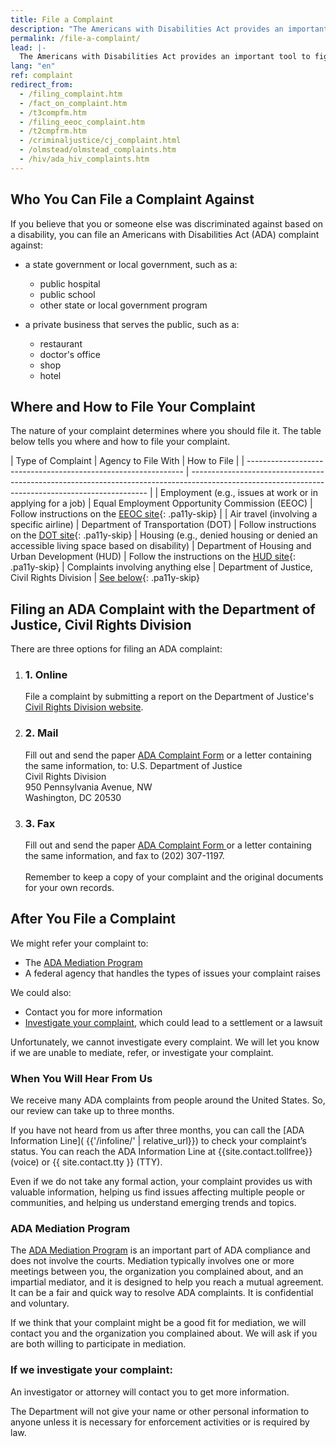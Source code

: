 ```yaml
---
title: File a Complaint
description: "The Americans with Disabilities Act provides an important tool to fight discrimination: filing a complaint with an appropriate federal agency.  This page outlines the steps to get you started."
permalink: /file-a-complaint/
lead: |-
  The Americans with Disabilities Act provides an important tool to fight discrimination: filing a complaint with an appropriate federal agency.  This page outlines the steps to get you started.
lang: "en"
ref: complaint
redirect_from:
  - /filing_complaint.htm
  - /fact_on_complaint.htm
  - /t3compfm.htm
  - /filing_eeoc_complaint.htm
  - /t2cmpfrm.htm
  - /criminaljustice/cj_complaint.html
  - /olmstead/olmstead_complaints.htm
  - /hiv/ada_hiv_complaints.htm
---
```


## Who You Can File a Complaint Against

If you believe that you or someone else was discriminated against based on a disability, you can file an Americans with Disabilities Act (ADA) complaint against:

- a state government or local government, such as a:
  - public hospital
  - public school
  - other state or local government program

- a private business that serves the public, such as a:
  - restaurant
  - doctor's office
  - shop
  - hotel

## Where and How to File Your Complaint

The nature of your complaint determines where you should file it. The table below tells you where and how to file your complaint.

| Type of Complaint                                              | Agency to File With                                              | How to File                                                                                                                             |
| -------------------------------------------------------------- | ------------------------------------------------------------------------------------------------------------------------------------------------- |
| Employment (e.g., issues at work or in applying for a job) | Equal Employment Opportunity Commission (EEOC) | Follow instructions on the [EEOC site](http://www.eeoc.gov/filing-charge-discrimination){: .pa11y-skip}                                                       |
| Air travel (involving a specific airline)                   | Department of Transportation (DOT) | Follow instructions on the [DOT site](http://www.transportation.gov/airconsumer/complaints-alleging-discriminatory-treatment-against-disabled-travelers){: .pa11y-skip}
| Housing (e.g., denied housing or denied an accessible living space based on disability)                 | Department of Housing and Urban Development (HUD) | Follow the instructions on the [HUD site](https://www.hud.gov/program_offices/fair_housing_equal_opp/online-complaint){: .pa11y-skip}
| Complaints involving anything else                                                          | Department of Justice, Civil Rights Division                                                           | [See below](#filing-a-complaint-with-the-department-of-justice-civil-rights-division){: .pa11y-skip}

## Filing an ADA Complaint with the Department of Justice, Civil Rights Division
There are three options for filing an ADA complaint:
<div class="filing-options">
<ol>
<li>
<h3 class="margin-left-1">1. Online</h3>
<span>File a complaint by submitting a report on the Department of Justice's <a href="https://civilrights.justice.gov/report/">Civil Rights Division website</a>.</span>
</li>

<li>
<h3 class="margin-left-1">2. Mail</h3>
<span>Fill out and send the paper <a class="pa11y-skip" href="https://archive.ada.gov/CRT-ReportPDF-Sep2021.pdf">ADA Complaint Form</a> or a letter containing the same information, to:</span>
U.S. Department of Justice<br/>
Civil Rights Division<br/>
950 Pennsylvania Avenue, NW<br/>
Washington, DC 20530
</li>
<li>
<h3 class="margin-left-1">3. Fax</h3>
<span>Fill out and send the paper <a class="pa11y-skip" href="https://archive.ada.gov/CRT-ReportPDF-Sep2021.pdf">ADA Complaint Form </a> or a letter containing the same information, and fax to (202) 307-1197. <br/><br/>Remember to keep a copy of your complaint and the original documents for your own records.</span>
</li>
</ol>
</div>

## After You File a Complaint

We might refer your complaint to:

- The [ADA Mediation Program](#mp)
- A federal agency that handles the types of issues your complaint raises

We could also:

- Contact you for more information
- [Investigate your complaint](#ic), which could lead to a settlement or a lawsuit

Unfortunately, we cannot investigate every complaint. We will let you know if we are unable to mediate, refer, or investigate your complaint.

### When You Will Hear From Us

We receive many ADA complaints from people around the United States. So, our review can take up to three months.

If you have not heard from us after three months, you can call the [ADA Information Line]( {{'/infoline/' | relative_url}}) to check your complaint’s status. You can reach the ADA Information Line at {{site.contact.tollfree}} (voice) or {{ site.contact.tty }} (TTY).

Even if we do not take any formal action, your complaint provides us with valuable information, helping us find issues affecting multiple people or communities, and helping us understand emerging trends and topics.

### <a name="mp"></a>ADA Mediation Program

The [ADA Mediation Program](https://archive.ada.gov/mediate.htm) is an important part of ADA compliance and does not involve the courts. Mediation typically involves one or more meetings between you, the organization you complained about, and an impartial mediator, and it is designed to help you reach a mutual agreement. It can be a fair and quick way to resolve ADA complaints. It is confidential and voluntary.

If we think that your complaint might be a good fit for mediation, we will contact you and the organization you complained about. We will ask if you are both willing to participate in mediation.

### <a name="ic"></a>If we investigate your complaint:

An investigator or attorney will contact you to get more information.

The Department will not give your name or other personal information to anyone unless it is necessary for enforcement activities or is required by law.
